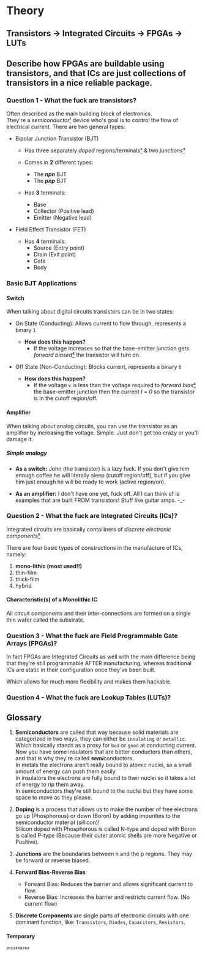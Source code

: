 # Theory

## Transistors -> Integrated Circuits -> FPGAs -> LUTs

## Describe how FPGAs are buildable using transistors, and that ICs are just collections of transistors in a nice reliable package.

### Question 1 - What the fuck are transistors?

Often described as the main building block of electronics.\
They're a *semiconductor*[¹](#glossary) device who's goal is to control the flow of electrical current. There are two general types:

- Bipolar Junction Transistor (BJT)

    - Has three separately *doped* regions/terminals[²](#glossary) & two *junctions*[³](#glossary) 
    - Comes in **2** different types:
        - The ***npn*** BJT
        - The ***pnp*** BJT
        
    - Has **3** terminals:
        - Base
        - Collector (Positive lead)
        - Emitter (Negative lead)
   
- Field Effect Transistor (FET)

    - Has **4** terminals:
        - Source (Entry point)
        - Drain (Exit point)
        - Gate
        - Body

### Basic BJT Applications

#### Switch

When talking about digital circuits transistors can be in two states:

- On State (Conducting): Allows current to flow through, represents a binary `1`
    - **How does this happen?**
        - If the voltage increases so that the base-emitter junction gets *forward biased*[⁴](#Glossary) the transistor will turn on.

- Off State (Non-Conducting): Blocks current, represents a binary `0`
    - **How does this happen?**
        - If the voltage `v` is less than the voltage required to *forward bias*[⁴](#Glossary) the base-emitter junction then the current *I = 0* so the transistor is in the cutoff region/off.

#### Amplifier

When talking about analog circuits, you can use the transistor as an amplifier by increasing the voltage. Simple. Just don't get too crazy or you'll damage it.

##### Simple analogy

- **As a switch:** John (the transistor) is a lazy fuck. If you don't give him enough coffee he will literally sleep (cutoff region/off), but if you give him just enough he will be ready to work (active region/on).

- **As an amplifier:** I don't have one yet, fuck off. All I can think of is examples that are built FROM transistors! Stuff like guitar amps. -_-

### Question 2 - What the fuck are Integrated Circuits (ICs)?

Integrated circuits are basically contaiiiners of *discrete electronic components*[⁵](#Glossary)

There are four basic types of constructions in the manufacture of ICs, namely:

1. **mono-lithic (most used!!)**
2. thin-film
3. thick-film
4. hybrid

#### Characteristic(s) of a Monolithic IC

All circuit components and their inter-connections are formed on a single thin wafer called the substrate.

### Question 3 - What the fuck are Field Programmable Gate Arrays (FPGAs)?

In fact FPGAs are Integrated Circuits as well with the main difference being that they're still programmable AFTER manufacturing, whereas traditional ICs are static in their configuration once they've been built.

Which allows for much more flexibility and makes them hackable.

### Question 4 - What the fuck are Lookup Tables (LUTs)?



## Glossary

1. **Semiconductors** are called that way because solid materials are categorized in two ways, they can either be `insulating` or `metallic`. Which basically stands as a proxy for `bad` or `good` at conducting current.\
Now you have some insulators that are better conductors than others, and that is why they're called ***semi***conductors.\
In metals the electrons aren't really bound to atomic nuclei, so a small amount of energy can push them easily.\
In insulators the electrons are fully bound to their nuclei so it takes a lot of energy to rip them away.\
In semiconductors they're still bound to the nuclei but they have some space to move as they please.

2. **Doping** is a process that allows us to make the number of free electrons go up (Phosphorous) or down (Boron) by adding impurities to the semiconductor material (sillicon)!\
Silicon doped with Phosphorous is called N-type and doped with Boron is called P-type (Because their outer atomic shells are more Negative or Positive).

3. **Junctions** are the boundaries between n and the p regions. They may be forward or reverse biased.

4. **Forward Bias-Reverse Bias** 

    - Forward Bias: Reduces the barrier and allows significant current to flow.
    - Reverse Bias: Increases the barrier and restricts current flow. (No current flow)

5. **Discrete Components** are single parts of electronic circuits with one dominant function, like: `Transistors`, `Diodes`, `Capacitors`, `Resistors`.

#### Temporary
⁰¹²³⁴⁵⁶⁷⁸⁹
